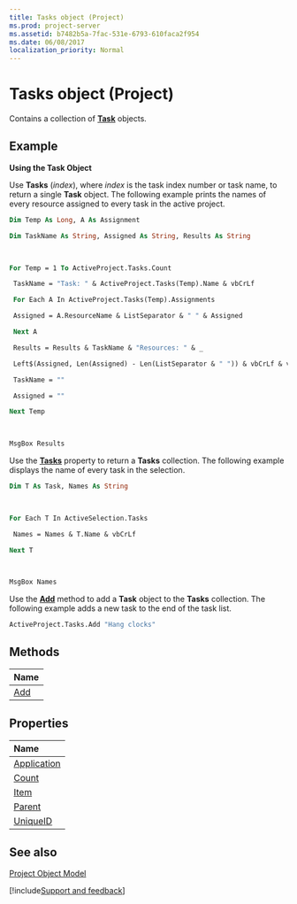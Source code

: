 ```yaml
---
title: Tasks object (Project)
ms.prod: project-server
ms.assetid: b7482b5a-7fac-531e-6793-610faca2f954
ms.date: 06/08/2017
localization_priority: Normal
---
```



# Tasks object (Project)

Contains a collection of  **[Task](Project.Task.md)** objects.


## Example

 **Using the Task Object**

Use  **Tasks** (_index_), where _index_ is the task index number or task name, to return a single **Task** object. The following example prints the names of every resource assigned to every task in the active project.




```vb
Dim Temp As Long, A As Assignment 

Dim TaskName As String, Assigned As String, Results As String 

 

For Temp = 1 To ActiveProject.Tasks.Count 

 TaskName = "Task: " & ActiveProject.Tasks(Temp).Name & vbCrLf 

 For Each A In ActiveProject.Tasks(Temp).Assignments 

 Assigned = A.ResourceName & ListSeparator & " " & Assigned 

 Next A 

 Results = Results & TaskName & "Resources: " & _ 

 Left$(Assigned, Len(Assigned) - Len(ListSeparator & " ")) & vbCrLf & vbCrLf 

 TaskName = "" 

 Assigned = "" 

Next Temp 

 

MsgBox Results
```

Use the  **[Tasks](./Project.Selection.Tasks.md)** property to return a **Tasks** collection. The following example displays the name of every task in the selection.




```vb
Dim T As Task, Names As String 

 

For Each T In ActiveSelection.Tasks 

 Names = Names & T.Name & vbCrLf 

Next T 

 

MsgBox Names
```

Use the  **[Add](./Project.Tasks.Add.md)** method to add a **Task** object to the **Tasks** collection. The following example adds a new task to the end of the task list.




```vb
ActiveProject.Tasks.Add "Hang clocks"
```


## Methods



|Name|
|:-----|
|[Add](./Project.Tasks.Add.md)|

## Properties



|Name|
|:-----|
|[Application](./Project.Tasks.Application.md)|
|[Count](./Project.Tasks.Count.md)|
|[Item](./Project.Tasks.Item.md)|
|[Parent](./Project.Tasks.Parent.md)|
|[UniqueID](./Project.Tasks.UniqueID.md)|

## See also


[Project Object Model](../project/Concepts/project-object-model.md)

[!include[Support and feedback](~/includes/feedback-boilerplate.md)]
